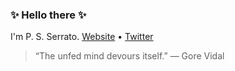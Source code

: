 <h3>✨ Hello there ✨ </h3>
<p>I'm P. S. Serrato.  <a href="https://www.serrato.us">Website</a> •
  <a href="https://twitter.com/productplusdata">Twitter</a>
</p>

> “The unfed mind devours itself.”
>									― Gore Vidal 
